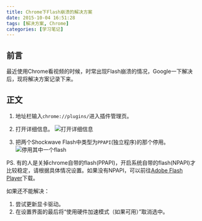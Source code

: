 ```yaml
---
title: Chrome下Flash崩溃的解决方案
date: 2015-10-04 16:51:28
tags: [解决方案, Chrome]
categories: [学习笔记]
---
```


## 前言

最近使用Chrome看视频的时候，时常出现Flash崩溃的情况，Google一下解决后，现将解决方案记录下来。

## 正文

1. 地址栏输入`chrome://plugins/`进入插件管理页。
2. 打开详细信息。
	![打开详细信息](http://7xkus6.com1.z0.glb.clouddn.com/chrome-flash-collapse-1.png)

3. 把两个Shockwave Flash中类型为`PPAPI`(独立程序)的那个停用。
	![停用其中一个flash](http://7xkus6.com1.z0.glb.clouddn.com/chrome-flash-collapse-2.jpg)


PS. 有的人是关掉chrome自带的flash(PPAPI)，开启系统自带的flash(NPAPI)才比较稳定，请根据具体情况设置。如果没有NPAPI，可以前往[Adobe Flash Player](http://get.adobe.com/cn/flashplayer)下载。

如果还不能解决：

1. 尝试更新显卡驱动。
2. 在设置界面的最后将“使用硬件加速模式（如果可用）”取消选中。